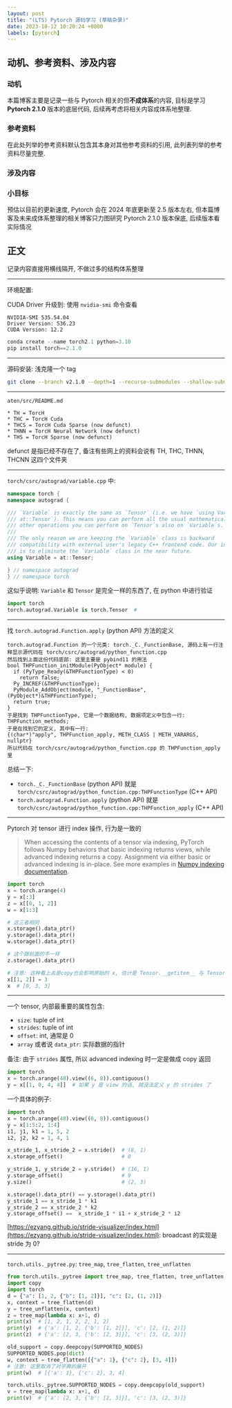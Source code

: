 ```yaml
---
layout: post
title: "(LTS) Pytorch 源码学习 (草稿杂录)"
date: 2023-10-12 10:20:24 +0800
labels: [pytorch]
---
```


## 动机、参考资料、涉及内容

### 动机

本篇博客主要是记录一些与 Pytorch 相关的但**不成体系**的内容, 目标是学习 **Pytorch 2.1.0** 版本的底层代码, 后续再考虑将相关内容成体系地整理.

### 参考资料

在此处列举的参考资料默认包含其本身对其他参考资料的引用, 此列表列举的参考资料尽量完整.

### 涉及内容



### 小目标

预估以目前的更新速度, Pytorch 会在 2024 年底更新至 2.5 版本左右, 但本篇博客及未来成体系整理的相关博客只力图研究 Pytorch 2.1.0 版本保底, 后续版本看实际情况


## 正文

记录内容直接用横线隔开, 不做过多的结构体系整理

<hr/>

环境配置: 

CUDA Driver 升级到: 使用 `nvidia-smi` 命令查看

```
NVIDIA-SMI 535.54.04
Driver Version: 536.23
CUDA Version: 12.2
```

```python
conda create --name torch2.1 python=3.10
pip install torch==2.1.0
```

<hr/>

源码安装: 浅克隆一个 tag

```bash
git clone --branch v2.1.0 --depth=1 --recurse-submodules --shallow-submodules https://github.com/pytorch/pytorch
```

<hr/>

`aten/src/README.md`

```
* TH = TorcH
* THC = TorcH Cuda
* THCS = TorcH Cuda Sparse (now defunct)
* THNN = TorcH Neural Network (now defunct)
* THS = TorcH Sparse (now defunct)
```

defunct 是指已经不存在了, 备注有些网上的资料会说有 TH, THC, THNN, THCNN 这四个文件夹

<hr/>

`torch/csrc/autograd/variable.cpp` 中:

```cpp
namespace torch {
namespace autograd {

/// `Variable` is exactly the same as `Tensor` (i.e. we have `using Variable =
/// at::Tensor`). This means you can perform all the usual mathematical and
/// other operations you can perform on `Tensor`s also on `Variable`s.
///
/// The only reason we are keeping the `Variable` class is backward
/// compatibility with external user's legacy C++ frontend code. Our intention
/// is to eliminate the `Variable` class in the near future.
using Variable = at::Tensor;

} // namespace autograd
} // namespace torch
```

这似乎说明: `Variable` 和 `Tensor` 是完全一样的东西了, 在 python 中进行验证

```python
import torch
torch.autograd.Variable is torch.Tensor  # 
```

<hr/>

找 `torch.autograd.Function.apply` (python API) 方法的定义

```
torch.autograd.Function 的一个元类: torch._C._FunctionBase, 源码上有一行注释显示源代码在 torch/csrc/autograd/python_function.cpp
然后找到上面这份代码底部: 这里主要是 pybind11 的用法
bool THPFunction_initModule(PyObject* module) {
  if (PyType_Ready(&THPFunctionType) < 0)
    return false;
  Py_INCREF(&THPFunctionType);
  PyModule_AddObject(module, "_FunctionBase", (PyObject*)&THPFunctionType);
  return true;
}
于是找到 THPFunctionType, 它是一个数据结构, 数据项定义中包含一行:
THPFunction_methods;
于是在找到它的定义, 其中有一行:
{(char*)"apply", THPFunction_apply, METH_CLASS | METH_VARARGS, nullptr}
所以代码在 torch/csrc/autograd/python_function.cpp 的 THPFunction_apply 里
```

总结一下:

- `torch._C._FunctionBase` (python API) 就是 `torch/csrc/autograd/python_function.cpp:THPFunctionType` (C++ API)
- `torch.autograd.Function.apply` (python API) 就是 `torch/csrc/autograd/python_function.cpp:THPFunction_apply` (C++ API)

<hr/>

Pytorch 对 tensor 进行 index 操作, 行为是一致的

> When accessing the contents of a tensor via indexing, PyTorch follows Numpy behaviors that basic indexing returns views, while advanced indexing returns a copy. Assignment via either basic or advanced indexing is in-place. See more examples in [Numpy indexing documentation](https://numpy.org/doc/stable/reference/arrays.indexing.html).

```python
import torch
x = torch.arange(4)
y = x[:3]
z = x[[0, 1, 2]]
w = x[1:3]

# 这三者相同
x.storage().data_ptr()
y.storage().data_ptr()
w.storage().data_ptr()

# 这个跟前面的不一样
z.storage().data_ptr()

# 注意: 这种看上去是copy也会影响原始的 x, 估计是 Tensor.__getitem__ 与 Tensor.__setitem__ 语义有区别
x[[1, 2]] = 3
x  # [0, 3, 3]
```

<hr/>

一个 tensor, 内部最重要的属性包含:

- `size`: tuple of int
- `strides`: tuple of int
- `offset`: int, 通常是 0
- `array` 或者说 `data_ptr`: 实际数据的指针

备注: 由于 `strides` 属性, 所以 advanced indexing 时一定是做成 copy 返回

```python
import torch
x = torch.arange(48).view((6, 8)).contiguous()
y = x[[1, 0, 4, 4]]  # 如果 y 是 view 的话, 就没法定义 y 的 strides 了
```

一个具体的例子:

```python
import torch
x = torch.arange(48).view((6, 8)).contiguous()
y = x[1:5:2, 1:4]
i1, j1, k1 = 1, 5, 2
i2, j2, k2 = 1, 4, 1

x_stride_1, x_stride_2 = x.stride()  # (8, 1)
x.storage_offset()                   # 0

y_stride_1, y_stride_2 = y.stride()  # (16, 1)
y.storage_offset()                   # 9
y.size()                             # (2, 3)

x.storage().data_ptr() == y.storage().data_ptr()
y_stride_1 == x_stride_1 * k1
y_stride_2 == x_stride_2 * k2
y.storage_offset() ==  x_stride_1 * i1 + x_stride_2 * i2
```

[https://ezyang.github.io/stride-visualizer/index.html](https://ezyang.github.io/stride-visualizer/index.html): broadcast 的实现是 stride 为 0?


<hr/>

`torch.utils._pytree.py`: `tree_map`, `tree_flatten`, `tree_unflatten`

```python
from torch.utils._pytree import tree_map, tree_flatten, tree_unflatten, SUPPORTED_NODES
import copy
import torch
d = {"a": [1, 2, {"b": [1, 2]}], "c": [2, (1, 2)]}
x, context = tree_flatten(d)
y = tree_unflatten(x, context)
z = tree_map(lambda x: x+1, d)
print(x)  # [1, 2, 1, 2, 2, 1, 2]
print(y)  # {'a': [1, 2, {'b': [1, 2]}], 'c': [2, (1, 2)]}
print(z)  # {'a': [2, 3, {'b': [2, 3]}], 'c': [3, (2, 3)]}

old_support = copy.deepcopy(SUPPORTED_NODES)
SUPPORTED_NODES.pop(dict)
w, context = tree_flatten([{"a": 1}, {"c": 2}, [3, 4]])
# 注意: 这里取消了对字典的展开
print(w)  # [{'a': 1}, {'c': 2}, 3, 4]

torch.utils._pytree.SUPPORTED_NODES = copy.deepcopy(old_support)
v = tree_map(lambda x: x+1, d)
print(v)  # {'a': [2, 3, {'b': [2, 3]}], 'c': [3, (2, 3)]}
```